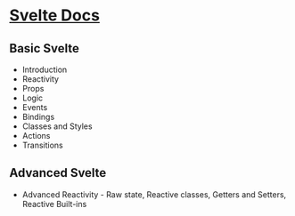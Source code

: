 # [Svelte Docs](https://svelte.dev/tutorial/svelte/welcome-to-svelte)

## Basic Svelte

- Introduction
- Reactivity
- Props
- Logic
- Events
- Bindings
- Classes and Styles
- Actions
- Transitions
 

## Advanced Svelte

- Advanced Reactivity - Raw state, Reactive classes, Getters and Setters, Reactive Built-ins